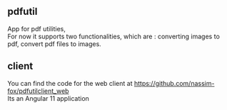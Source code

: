 ## pdfutil
App for pdf utilities,  
For now it supports two functionalities, which are : converting images to pdf, convert pdf files to images. 

## client

You can find the code for the web client at https://github.com/nassim-fox/pdfutilclient_web  
Its an Angular 11 application 
